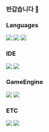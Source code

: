 ### 반갑습니다 👋

### Languages
<div>
<img src="https://img.shields.io/badge/C++-000000?style=flat-square&logo=cplusplus&logoColor=white"/>  
<img src="https://img.shields.io/badge/C%23-000000?style=flat-square&logo=csharp&logoColor=white"/>
<img src="https://img.shields.io/badge/JAVA-000000?style=flat-square&logo=OpenJDK&logoColor=white"/>

  
</div>

### IDE
<div>
<img src="https://img.shields.io/badge/Visual_Studio-000000?style=flat-square&logo=visualstudio&logoColor=white"/>
<img src="https://img.shields.io/badge/Visual_Studio_Code-000000?style=flat-square&logo=visualstudiocode&logoColor=white"/>
  
</div>

### GameEngine
<div>
<img src="https://img.shields.io/badge/Unity-000000?style=flat-square&logo=unity&logoColor=white"/>
<img src="https://img.shields.io/badge/Unreal_Engine-000000?style=flat-square&logo=unrealengine&logoColor=white"/>
</div>

### ETC
<img src="https://img.shields.io/badge/HTML-000000?style=flat-square&logo=html5&logoColor=white"/>
<img src="https://img.shields.io/badge/Node.js-000000?style=flat-square&logo=node.js&logoColor=white"/>

